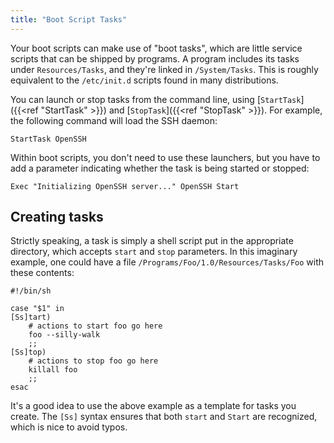 ```yaml
---
title: "Boot Script Tasks"
---
```


Your boot scripts can make use of "boot tasks", which are little service scripts
that can be shipped by programs. A program includes its tasks under
`Resources/Tasks`, and they're linked in `/System/Tasks`. This is roughly
equivalent to the `/etc/init.d` scripts found in many distributions.

You can launch or stop tasks from the command line, using
[`StartTask`]({{<ref "StartTask" >}}) and [`StopTask`]({{<ref "StopTask" >}}).
For example, the following command will load the SSH daemon:

```fish
StartTask OpenSSH
```

Within boot scripts, you don't need to use these launchers, but you have to add
a parameter indicating whether the task is being started or stopped:

```fish
Exec "Initializing OpenSSH server..." OpenSSH Start
```

## Creating tasks

Strictly speaking, a task is simply a shell script put in the appropriate
directory, which accepts `start` and `stop` parameters. In this imaginary
example, one could have a file `/Programs/Foo/1.0/Resources/Tasks/Foo` with
these contents:

```fish
#!/bin/sh

case "$1" in
[Ss]tart)
    # actions to start foo go here
    foo --silly-walk
    ;;
[Ss]top)
    # actions to stop foo go here
    killall foo
    ;;
esac
```

It's a good idea to use the above example as a template for tasks you create.
The `[Ss]` syntax ensures that both `start` and `Start` are recognized, which is
nice to avoid typos.
